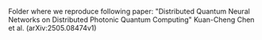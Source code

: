 Folder where we reproduce following paper: "Distributed Quantum Neural Networks on Distributed Photonic Quantum Computing" Kuan-Cheng Chen et al. (arXiv:2505.08474v1)
